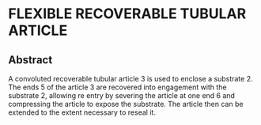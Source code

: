 # FLEXIBLE RECOVERABLE TUBULAR ARTICLE

## Abstract
A convoluted recoverable tubular article 3 is used to enclose a substrate 2. The ends 5 of the article 3 are recovered into engagement with the substrate 2, allowing re entry by severing the article at one end 6 and compressing the article to expose the substrate. The article then can be extended to the extent necessary to reseal it.